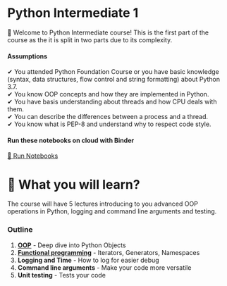 # Python Intermediate 1

👋 Welcome to Python Intermediate course! This is the first part of the course as the it is split in two parts due to its complexity.

#### Assumptions
✔ You attended Python Foundation Course or you have basic knowledge (syntax, data structures, flow control and string formatting) about Python 3.7.  
✔ You know OOP concepts and how they are implemented in Python.  
✔ You have basis understanding about threads and how CPU deals with them.  
✔ You can describe the differences between a process and a thread.  
✔ You know what is PEP-8 and understand why to respect code style.  

#### Run these notebooks on cloud with Binder
[🚀 Run Notebooks](https://mybinder.org/v2/gh/myshy93/Training-Python-Intermediate/HEAD)

# 📖 What you will learn?

The course will have 5 lectures introducing to you advanced OOP operations in Python, logging and command line arguments and testing.

### Outline
1. **[OOP](Lecture%201/Lecture%201.ipynb)** - Deep dive into Python Objects
2. **[Functional programming](Lecture%202/Lecture%202.ipynb)** - Iterators, Generators, Namespaces
3. **Logging and Time** - How to log for easier debug
4. **Command line arguments** - Make your code more versatile
5. **Unit testing** - Tests your code